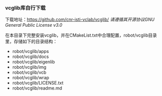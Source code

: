 ### vcglib库自行下载
下载地址：https://github.com/cnr-isti-vclab/vcglib/
*请遵循其开源协议GNU General Public License v3.0*

在本目录下完整安装vcglib，并在CMakeList.txt中合理配置，robot/vcglib目录里，存储如下的目录结构：
* robot/vcglib/apps
* robot/vcglib/docs
* robot/vcglib/eigenlib
* robot/vcglib/img
* robot/vcglib/vcb
* robot/vcglib/wrap
* robot/vcglib/LICENSE.txt
* robot/vcglib/readme.md

